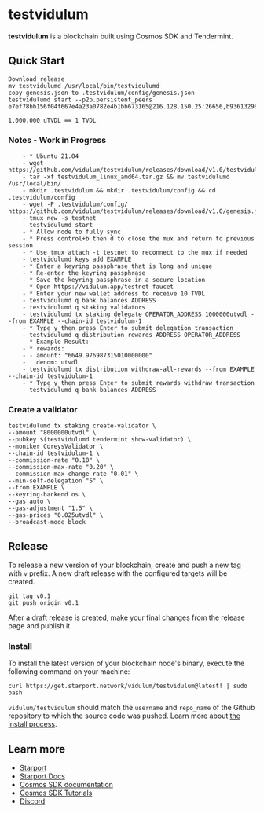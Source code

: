 # testvidulum

**testvidulum** is a blockchain built using Cosmos SDK and Tendermint.

##  Quick Start

```
Download release
mv testvidulumd /usr/local/bin/testvidulumd
copy genesis.json to .testvidulum/config/genesis.json
testvidulumd start --p2p.persistent_peers e7ef78bb156f04f667e4a23a0782e4b1bb673165@216.128.150.25:26656,b9361329891f1acda1f93e55f73642736759e5bb@66.42.124.230:26656

1,000,000 uTVDL == 1 TVDL
```

### Notes - Work in Progress
```
    - * Ubuntu 21.04
    - wget https://github.com/vidulum/testvidulum/releases/download/v1.0/testvidulum_linux_amd64.tar.gz
    - tar -xf testvidulum_linux_amd64.tar.gz && mv testvidulumd /usr/local/bin/
    - mkdir .testvidulum && mkdir .testvidulum/config && cd .testvidulum/config
    - wget -P .testvidulum/config/ https://github.com/vidulum/testvidulum/releases/download/v1.0/genesis.json
    - tmux new -s testnet
    - testvidulumd start
    - * Allow node to fully sync
    - * Press control+b then d to close the mux and return to previous session
    - * Use tmux attach -t testnet to reconnect to the mux if needed
    - testvidulumd keys add EXAMPLE
    - * Enter a keyring passphrase that is long and unique
    - * Re-enter the keyring passphrase
    - * Save the keyring passphrase in a secure location
    - * Open https://vidulum.app/testnet-faucet
    - * Enter your new wallet address to receive 10 TVDL
    - testvidulumd q bank balances ADDRESS
    - testvidulumd q staking validators
    - testvidulumd tx staking delegate OPERATOR_ADDRESS 1000000utvdl --from EXAMPLE --chain-id testvidulum-1
    - * Type y then press Enter to submit delegation transaction
    - testvidulumd q distribution rewards ADDRESS OPERATOR_ADDRESS
    - * Example Result:
    - * rewards:
    - - amount: "6649.976987315010000000"
    -   denom: utvdl
    - testvidulumd tx distribution withdraw-all-rewards --from EXAMPLE --chain-id testvidulum-1
    - * Type y then press Enter to submit rewards withdraw transaction
    - testvidulumd q bank balances ADDRESS

```

### Create a validator
```
testvidulumd tx staking create-validator \
--amount "8000000utvdl" \
--pubkey $(testvidulumd tendermint show-validator) \
--moniker CoreysValidator \
--chain-id testvidulum-1 \
--commission-rate "0.10" \
--commission-max-rate "0.20" \
--commission-max-change-rate "0.01" \
--min-self-delegation "5" \
--from EXAMPLE \
--keyring-backend os \
--gas auto \
--gas-adjustment "1.5" \
--gas-prices "0.025utvdl" \
--broadcast-mode block
```

## Release

To release a new version of your blockchain, create and push a new tag with `v` prefix. A new draft release with the configured targets will be created.

```
git tag v0.1
git push origin v0.1
```

After a draft release is created, make your final changes from the release page and publish it.

### Install

To install the latest version of your blockchain node's binary, execute the following command on your machine:

```
curl https://get.starport.network/vidulum/testvidulum@latest! | sudo bash
```

`vidulum/testvidulum` should match the `username` and `repo_name` of the Github repository to which the source code was pushed. Learn more about [the install process](https://github.com/allinbits/starport-installer).

## Learn more

- [Starport](https://github.com/tendermint/starport)
- [Starport Docs](https://docs.starport.network)
- [Cosmos SDK documentation](https://docs.cosmos.network)
- [Cosmos SDK Tutorials](https://tutorials.cosmos.network)
- [Discord](https://discord.gg/cosmosnetwork)
